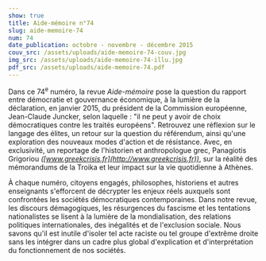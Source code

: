 ```yaml
---
show: true
title: Aide-mémoire n°74
slug: aide-memoire-74
num: 74
date_publication: octobre - novembre - décembre 2015
couv_src: /assets/uploads/aide-memoire-74-couv.jpg
img_src: /assets/uploads/aide-memoire-74-illu.jpg
pdf_src: /assets/uploads/aide-memoire-74.pdf
---
```

Dans ce 74<sup>e</sup> numéro, la revue _Aide-mémoire_ pose la question du rapport entre démocratie et gouvernance économique, à la lumière de la déclaration, en janvier 2015, du président de la Commission européenne, Jean-Claude Juncker, selon laquelle : "il ne peut y avoir de choix démocratiques contre les traités européens". Retrouvez une réflexion sur le langage des élites, un retour sur la question du référendum, ainsi qu'une exploration des nouveaux modes d'action et de résistance. Avec, en exclusivité, un reportage de l'historien et anthropologue grec, Panagiotis Grigoriou _([www.greekcrisis.fr](http://www.greekcrisis.fr))_, sur la réalité des mémorandums de la Troika et leur impact sur la vie quotidienne à Athènes.

À chaque numéro, citoyens engagés, philosophes, historiens et autres enseignants s'efforcent de décrypter les enjeux réels auxquels sont confrontées les sociétés démocratiques contemporaines. Dans notre revue, les discours démagogiques, les résurgences du fascisme et les tentations nationalistes se lisent à la lumière de la mondialisation, des relations politiques internationales, des inégalités et de l'exclusion sociale. Nous savons qu'il est inutile d'isoler tel acte raciste ou tel groupe d'extrême droite sans les intégrer dans un cadre plus global d'explication et d'interprétation du fonctionnement de nos sociétés.